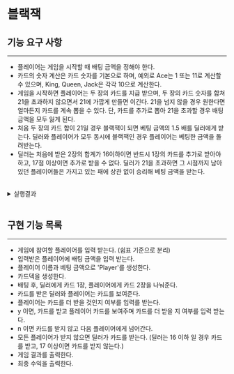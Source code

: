 # 블랙잭

## 기능 요구 사항

---
- 플레이어는 게임을 시작할 때 배팅 금액을 정해야 한다.
- 카드의 숫자 계산은 카드 숫자를 기본으로 하며, 예외로 Ace는 1 또는 11로 계산할 수 있으며, King, Queen, Jack은 각각 10으로 계산한다.
- 게임을 시작하면 플레이어는 두 장의 카드를 지급 받으며, 두 장의 카드 숫자를 합쳐 21을 초과하지 않으면서 21에 가깝게 만들면 이긴다. 21을 넘지 않을 경우 원한다면 얼마든지 카드를 계속 뽑을 수 있다. 단, 카드를 추가로 뽑아 21을 초과할 경우 배팅 금액을 모두 잃게 된다.
- 처음 두 장의 카드 합이 21일 경우 블랙잭이 되면 베팅 금액의 1.5 배를 딜러에게 받는다. 딜러와 플레이어가 모두 동시에 블랙잭인 경우 플레이어는 베팅한 금액을 돌려받는다.
- 딜러는 처음에 받은 2장의 합계가 16이하이면 반드시 1장의 카드를 추가로 받아야 하고, 17점 이상이면 추가로 받을 수 없다. 딜러가 21을 초과하면 그 시점까지 남아 있던 플레이어들은 가지고 있는 패에 상관 없이 승리해 베팅 금액을 받는다.


<br>


<details markdown="1">
<summary>실행결과</summary>

```java
게임에 참여할 사람의 이름을 입력하세요.(쉼표 기준으로 분리)
pobi,jason

pobi의 배팅 금액은?
10000

jason의 배팅 금액은?
20000

딜러와 pobi, jason에게 2장의 나누었습니다.
딜러: 3다이아몬드
pobi카드: 2하트, 8스페이드
jason카드: 7클로버, K스페이드

pobi는 한장의 카드를 더 받겠습니까?(예는 y, 아니오는 n)
y
pobi카드: 2하트, 8스페이드, A클로버
pobi는 한장의 카드를 더 받겠습니까?(예는 y, 아니오는 n)
n
jason은 한장의 카드를 더 받겠습니까?(예는 y, 아니오는 n)
n
jason카드: 7클로버, K스페이드

딜러는 16이하라 한장의 카드를 더 받았습니다.

딜러 카드: 3다이아몬드, 9클로버, 8다이아몬드 - 결과: 20
pobi카드: 2하트, 8스페이드, A클로버 - 결과: 21
jason카드: 7클로버, K스페이드 - 결과: 17

## 최종 수익
딜러: 10000
pobi: 10000 
jason: -20000
```


</details>



<br>

## 구현 기능 목록

---
- 게임에 참여할 플레이어를 입력 받는다.
  (쉼표 기준으로 분리)
- 입력받은 플레이어에 배팅 금액을 입력 받는다.
- 플레이어 이름과 베팅 금액으로 'Player'를 생성한다.  
- 카드덱을 생성한다.
- 배팅 후, 딜러에게 카드 1장, 플레이어에게 카드 2장을 나눠준다.
- 카드를 받은 딜러와 플레이어는 카드를 보여준다.
- 플레이어는 카드를 더 받을 것인지 여부를 입력를 받는다.
- y 이면, 카드를 받고 플레이어 카드를 보여주며 카드를 더 받을 지 여부를 입력 받는다.
- n 이면 카드를 받지 않고 다음 플레이어에게 넘어간다.
- 모든 플레이어가 받지 않으면 딜러가 카드를 받는다.
  (딜러는 16 이하 일 경우 카드를 받고, 17 이상이면 카드를 받지 않는다.)
- 게임 결과를 출력한다.
- 최종 수익을 출력한다.
   